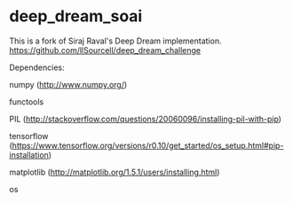 # deep_dream_soai
This is a fork of Siraj Raval's Deep Dream implementation. https://github.com/llSourcell/deep_dream_challenge

Dependencies:

numpy (http://www.numpy.org/)

functools

PIL (http://stackoverflow.com/questions/20060096/installing-pil-with-pip)

tensorflow (https://www.tensorflow.org/versions/r0.10/get_started/os_setup.html#pip-installation)

matplotlib (http://matplotlib.org/1.5.1/users/installing.html)

os
